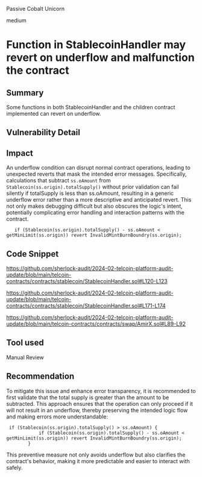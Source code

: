 Passive Cobalt Unicorn

medium

# Function in StablecoinHandler may revert on underflow and malfunction the contract

## Summary

Some functions in both StablecoinHandler and the children contract implemented can revert on underflow. 

## Vulnerability Detail

## Impact

An underflow condition can disrupt normal contract operations, leading to unexpected reverts that mask the intended error messages. Specifically, calculations that subtract `ss.oAmount` from `Stablecoin(ss.origin).totalSupply()` without prior validation can fail silently if totalSupply is less than ss.oAmount, resulting in a generic underflow error rather than a more descriptive and anticipated revert. This not only makes debugging difficult but also obscures the logic's intent, potentially complicating error handling and interaction patterns with the contract.

```solidity
   if (Stablecoin(ss.origin).totalSupply() - ss.oAmount < getMinLimit(ss.origin)) revert InvalidMintBurnBoundry(ss.origin);
```

## Code Snippet

https://github.com/sherlock-audit/2024-02-telcoin-platform-audit-update/blob/main/telcoin-contracts/contracts/stablecoin/StablecoinHandler.sol#L120-L123

https://github.com/sherlock-audit/2024-02-telcoin-platform-audit-update/blob/main/telcoin-contracts/contracts/stablecoin/StablecoinHandler.sol#L171-L174

https://github.com/sherlock-audit/2024-02-telcoin-platform-audit-update/blob/main/telcoin-contracts/contracts/swap/AmirX.sol#L89-L92

## Tool used

Manual Review

## Recommendation

To mitigate this issue and enhance error transparency, it is recommended to first validate that the total supply is greater than the amount to be subtracted. This approach ensures that the operation can only proceed if it will not result in an underflow, thereby preserving the intended logic flow and making errors more understandable: 

```solidity
 if (Stablecoin(ss.origin).totalSupply() > ss.oAmount) {
            if (Stablecoin(ss.origin).totalSupply() - ss.oAmount < getMinLimit(ss.origin)) revert InvalidMintBurnBoundry(ss.origin);
        }
```

This preventive measure not only avoids underflow but also clarifies the contract's behavior, making it more predictable and easier to interact with safely.
